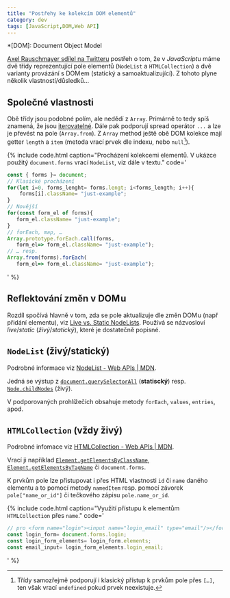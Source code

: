 ```yaml
---
title: "Postřehy ke kolekcím DOM elementů"
category: dev
tags: [JavaScript,DOM,Web API]
---
```


*[DOM]: Document Object Model

[Axel Rauschmayer sdílel na Twitteru](https://twitter.com/rauschma/status/1311717821131431938 "Odkaz na příspšvek na Twitteru") postřeh o tom, že v *JavaScript*u máme dvě třídy reprezentující pole elementů (`NodeList` a `HTMLCollection`) a dvě varianty provázání s DOM em (statický a samoaktualizující). Z tohoto plyne několik vlastností/důsledků…

<!--more-->

## Společné vlastnosti
Obě třídy jsou podobné polím, ale nedědí z `Array`. Primárně to tedy spíš znamená, že jsou [iterovatelné](https://developer.mozilla.org/en-US/docs/Web/JavaScript/Reference/Iteration_protocols "Dokumentace na MDN k 'Iteration protocol'"). Dále pak podporují spread operátor `...` a lze je převést na pole (`Array.from`). Z `Array` method ještě obě DOM kolekce mají getter `length` a `item` (metoda vrací prvek dle indexu, nebo `null`[^1]).

{% include code.html caption="Procházení kolekcemi elementů. V ukázce použitý `document.forms` vrací `NodeList`, viz dále v textu." code='
```JavaScript
const { forms }= document;
// Klasické procházení
for(let i=0, forms_lenght= forms.lengt; i<forms_length; i++){
    forms[i].className= "just-example";
}
// Novější
for(const form_el of forms){
   form_el.className= "just-example";
}
// forEach, map, …
Array.prototype.forEach.call(forms,
   form_el=> form_el.className= "just-example");
// … resp.
Array.from(forms).forEach(
   form_el=> form_el.className= "just-example");
```
' %}

## Reflektování změn v DOM u
Rozdíl spočívá hlavně v tom, zda se pole aktualizuje dle změn DOM u (např přidání elementu), viz [Live vs. Static NodeLists](https://developer.mozilla.org/en-US/docs/Web/API/NodeList#Live_vs._Static_NodeLists "Příslušná sekce v dokumentaci NodeList na MDN"). Používá se názvosloví *live*/*static* (*živý*/*statický*), které je dostatečně popisné.

## `NodeList` (živý/statický)
Podrobné informace viz [NodeList - Web APIs | MDN](https://developer.mozilla.org/en-US/docs/Web/API/NodeList).

Jedná se výstup z [`document.querySelectorAll`](https://developer.mozilla.org/en-US/docs/Web/API/Document/querySelectorAll "Dokumentace na MDN") (**statiscký**) resp. [`Node.childNodes`](https://developer.mozilla.org/en-US/docs/Web/API/Node/childNodes "Dokumentace na MDN") (živý).

V podporovaných prohlížečích obsahuje metody `forEach`, `values`, `entries`, apod.

## `HTMLCollection` (vždy živý)
Podrobné infomace viz [HTMLCollection - Web APIs | MDN](https://developer.mozilla.org/en-US/docs/Web/API/HTMLCollection).

Vrací ji například [`Element.getElementsByClassName`](https://developer.mozilla.org/en-US/docs/Web/API/Element/getElementsByClassName), [`Element.getElementsByTagName`](https://developer.mozilla.org/en-US/docs/Web/API/Element/getElementsByTagName) či `document.forms`.

K prvkům pole lze přistupovat i přes HTML vlastnosti `id` či `name` daného elementu a to pomocí metody `namedItem` resp. pomocí závorek `pole["name_or_id"]` či tečkového zápisu `pole.name_or_id`.

{% include code.html caption="Využití přístupu k elementům `HTMLCollection` přes `name`." code='
```JavaScript
// pro <form name="login"><input name="login_email" type="email"/></form>
const login_form= document.forms.login;
const login_form_elements= login_form.elements;
const email_input= login_form_elements.login_email;
```
' %}

[^1]: Třídy samozřejmě podporují i klasický přístup k prvkům pole přes `[…]`, ten však vrací `undefined` pokud prvek neexistuje.